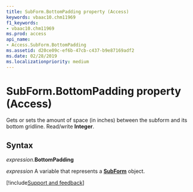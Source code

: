 ```yaml
---
title: SubForm.BottomPadding property (Access)
keywords: vbaac10.chm11969
f1_keywords:
- vbaac10.chm11969
ms.prod: access
api_name:
- Access.SubForm.BottomPadding
ms.assetid: d20ce09c-ef6b-47cb-c437-b9e87169adf2
ms.date: 02/28/2019
ms.localizationpriority: medium
---
```



# SubForm.BottomPadding property (Access)

Gets or sets the amount of space (in inches) between the subform and its bottom gridline. Read/write **Integer**.


## Syntax

_expression_.**BottomPadding**

_expression_ A variable that represents a **[SubForm](Access.SubForm.md)** object.




[!include[Support and feedback](~/includes/feedback-boilerplate.md)]
